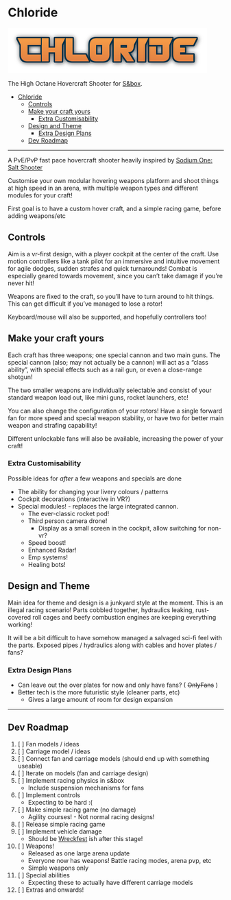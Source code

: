 # Chloride

![Chloride-Title](ui/graphics/title.png)

The High Octane Hovercraft Shooter for [S&box](https://sandbox.facepunch.com).

- [Chloride](#chloride)
	- [Controls](#controls)
	- [Make your craft yours](#make-your-craft-yours)
		- [Extra Customisability](#extra-customisability)
	- [Design and Theme](#design-and-theme)
		- [Extra Design Plans](#extra-design-plans)
	- [Dev Roadmap](#dev-roadmap)

---

A PvE/PvP fast pace hovercraft shooter heavily inspired by [Sodium One: Salt Shooter](https://en.wikipedia.org/wiki/Sodium_(video_game))

Customise your own modular hovering weapons platform and shoot things at high
speed in an arena, with multiple weapon types and different modules for your
craft!

First goal is to have a custom hover craft, and a simple racing game, before
adding weapons/etc

## Controls

Aim is a vr-first design, with a player cockpit at the center of the craft. Use
motion controllers like a tank pilot for an immersive and intuitive movement for
agile dodges, sudden strafes and quick turnarounds! Combat is especially geared
towards movement, since you can’t take damage if you’re never hit!

Weapons are fixed to the craft, so you’ll have to turn around to hit things.
This can get difficult if you’ve managed to lose a rotor!

Keyboard/mouse will also be supported, and hopefully controllers too!

## Make your craft yours

Each craft has three weapons; one special cannon and two main guns. The special
cannon (also; may not actually be a cannon) will act as a “class ability”, with
special effects such as a rail gun, or even a close-range shotgun!

The two smaller weapons are individually selectable and consist of your standard
weapon load out, like mini guns, rocket launchers, etc!

You can also change the configuration of your rotors! Have a single forward fan
for more speed and special weapon stability, or have two for better main weapon
and strafing capability!

Different unlockable fans will also be available, increasing the power of your
craft!

### Extra Customisability

Possible ideas for *after* a few weapons and specials are done

- The ability for changing your livery colours / patterns
- Cockpit decorations (interactive in VR?)
- Special modules! - replaces the large integrated cannon.
	- The ever-classic rocket pod!
	- Third person camera drone!
		- Display as a small screen in the cockpit, allow switching for non-vr?
	- Speed boost!
	- Enhanced Radar!
	- Emp systems!
	- Healing bots!

## Design and Theme

Main idea for theme and design is a junkyard style at the moment. This is an
illegal racing scenario! Parts cobbled together, hydraulics leaking,
rust-covered roll cages and beefy combustion engines are keeping everything
working!

It will be a bit difficult to have somehow managed a salvaged sci-fi feel with
the parts. Exposed pipes / hydraulics along with cables and hover plates / fans?

### Extra Design Plans

- Can leave out the over plates for now and only have fans? ( ~~OnlyFans~~ )
- Better tech is the more futuristic style (cleaner parts, etc)
	- Gives a large amount of room for design expansion

---

## Dev Roadmap

1. [ ] Fan models / ideas
2. [ ] Carriage model / ideas
3. [ ] Connect fan and carriage models (should end up with something useable)
4. [ ] Iterate on models (fan and carriage design)
5. [ ] Implement racing physics in s&box
	- Include suspension mechanisms for fans
6. [ ] Implement controls
	- Expecting to be hard :(
7. [ ] Make simple racing game (no damage)
	- Agility courses! - Not normal racing designs!
8. [ ] Release simple racing game
9. [ ] Implement vehicle damage
	- Should be [Wreckfest](https://www.youtube.com/watch?v=Oy0vvvmxeGM) ish after this stage!
10. [ ] Weapons!
	- Released as one large arena update
	- Everyone now has weapons! Battle racing modes, arena pvp, etc
	- Simple weapons only
11. [ ] Special abilities
	- Expecting these to actually have different carriage models
12. [ ] Extras and onwards!
